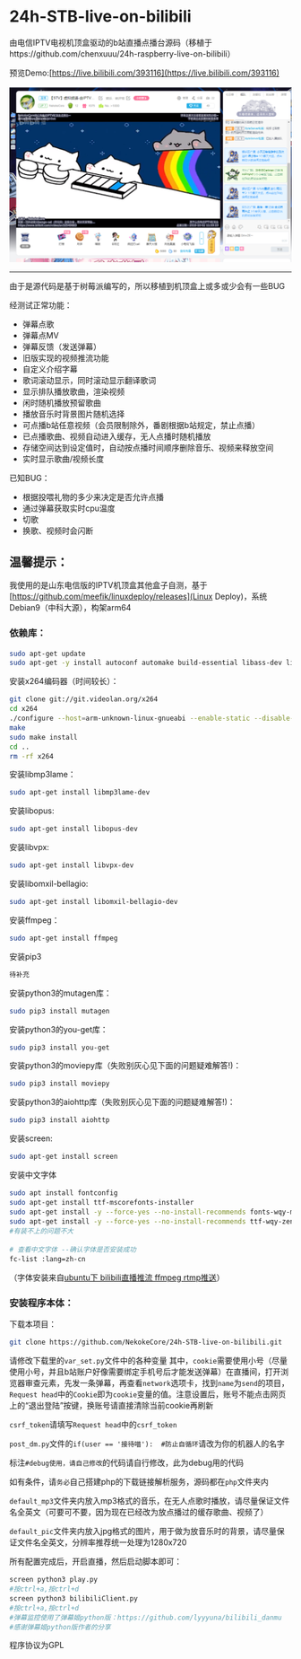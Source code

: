 # 24h-STB-live-on-bilibili

由电信IPTV电视机顶盒驱动的b站直播点播台源码（移植于https://github.com/chenxuuu/24h-raspberry-live-on-bilibili）

预览Demo:[https://live.bilibili.com/393116](https://live.bilibili.com/393116)

![](https://github.com/NekokeCore/24h-STB-live-on-bilibili/raw/master/demo2.png)

-------
由于是源代码是基于树莓派编写的，所以移植到机顶盒上或多或少会有一些BUG

经测试正常功能：

- 弹幕点歌
- 弹幕点MV
- 弹幕反馈（发送弹幕）
- 旧版实现的视频推流功能
- 自定义介绍字幕
- 歌词滚动显示，同时滚动显示翻译歌词
- 显示排队播放歌曲，渲染视频
- 闲时随机播放预留歌曲
- 播放音乐时背景图片随机选择
- 可点播b站任意视频（会员限制除外，番剧根据b站规定，禁止点播）
- 已点播歌曲、视频自动进入缓存，无人点播时随机播放
- 存储空间达到设定值时，自动按点播时间顺序删除音乐、视频来释放空间
- 实时显示歌曲/视频长度


已知BUG：

- 根据投喂礼物的多少来决定是否允许点播
- 通过弹幕获取实时cpu温度
- 切歌
- 换歌、视频时会闪断

## 温馨提示：

我使用的是山东电信版的IPTV机顶盒其他盒子自测，基于[https://github.com/meefik/linuxdeploy/releases](Linux Deploy)，系统Debian9（中科大源），构架arm64

### 依赖库：

```Bash
sudo apt-get update
sudo apt-get -y install autoconf automake build-essential libass-dev libfreetype6-dev libtheora-dev libtool libvorbis-dev pkg-config texinfo wget zlib1g-dev
```

安装x264编码器（时间较长）：

```Bash
git clone git://git.videolan.org/x264
cd x264
./configure --host=arm-unknown-linux-gnueabi --enable-static --disable-opencl --enable-shared
make
sudo make install
cd ..
rm -rf x264
```

安装libmp3lame：

```Bash
sudo apt-get install libmp3lame-dev
```

安装libopus:

```Bash
sudo apt-get install libopus-dev
```

安装libvpx:

```Bash
sudo apt-get install libvpx-dev
```

安装libomxil-bellagio:

```Bash
sudo apt-get install libomxil-bellagio-dev
```

安装ffmpeg：

```Bash
sudo apt-get install ffmpeg
```

安装pip3
```Bash
待补充
```

安装python3的mutagen库：

```Bash
sudo pip3 install mutagen
```

安装python3的you-get库：

```Bash
sudo pip3 install you-get
```

安装python3的moviepy库（失败别灰心见下面的问题疑难解答!)：

```Bash
sudo pip3 install moviepy
```

安装python3的aiohttp库（失败别灰心见下面的问题疑难解答!)：

```Bash
sudo pip3 install aiohttp
```

安装screen:

```Bash
sudo apt-get install screen
```

安装中文字体

```Bash
sudo apt install fontconfig
sudo apt-get install ttf-mscorefonts-installer
sudo apt-get install -y --force-yes --no-install-recommends fonts-wqy-microhei
sudo apt-get install -y --force-yes --no-install-recommends ttf-wqy-zenhei
#有装不上的问题不大

# 查看中文字体 --确认字体是否安装成功
fc-list :lang=zh-cn
```

（字体安装来自[ubuntu下 bilibili直播推流 ffmpeg rtmp推送](https://ppx.ink/2.ppx)）

### 安装程序本体：

下载本项目：

```Bash
git clone https://github.com/NekokeCore/24h-STB-live-on-bilibili.git
```

请修改下载里的`var_set.py`文件中的各种变量
其中，`cookie`需要使用小号（尽量使用小号，并且b站账户好像需要绑定手机号后才能发送弹幕）在直播间，打开浏览器审查元素，先发一条弹幕，再查看`network`选项卡，找到`name`为`send`的项目，`Request head`中的`Cookie`即为`cookie`变量的值。注意设置后，账号不能点击网页上的“退出登陆”按键，换账号请直接清除当前cookie再刷新

`csrf_token`请填写`Request head`中的`csrf_token`

`post_dm.py`文件的`if(user == '接待喵'):  #防止自循环`请改为你的机器人的名字

标注`#debug使用，请自己修改`的代码请自行修改，此为debug用的代码

如有条件，请`务必`自己搭建php的下载链接解析服务，源码都在`php`文件夹内

`default_mp3`文件夹内放入mp3格式的音乐，在无人点歌时播放，请尽量保证文件名全英文（可要可不要，因为现在已经改为放点播过的缓存歌曲、视频了）

`default_pic`文件夹内放入jpg格式的图片，用于做为放音乐时的背景，请尽量保证文件名全英文，分辨率推荐统一处理为1280x720

所有配置完成后，开启直播，然后启动脚本即可：

```Bash
screen python3 play.py
#按ctrl+a,按ctrl+d
screen python3 bilibiliClient.py
#按ctrl+a,按ctrl+d
#弹幕监控使用了弹幕姬python版：https://github.com/lyyyuna/bilibili_danmu
#感谢弹幕姬python版作者的分享
```

程序协议为GPL
